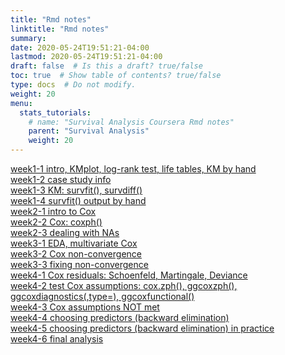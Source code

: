 ```yaml
---
title: "Rmd notes"
linktitle: "Rmd notes"
summary:
date: 2020-05-24T19:51:21-04:00
lastmod: 2020-05-24T19:51:21-04:00
draft: false  # Is this a draft? true/false
toc: true  # Show table of contents? true/false
type: docs  # Do not modify.
weight: 20
menu:
  stats_tutorials:
    # name: "Survival Analysis Coursera Rmd notes"
    parent: "Survival Analysis"
    weight: 20
---
```


<!--
1. replace dirdir with page dir (e.g. r_resources)
2. replace ww with weight, or leave blank to sort pages alphabetically

[](/rmarkdown_statics/stats_tutorials/survival_analysis_coursera/)<br>
-->



[week1-1 intro, KMplot, log-rank test, life tables, KM by hand](/rmarkdown_statics/stats_tutorials/survival_analysis_coursera/week1_1KMplot_logRankTest.html)<br>
[week1-2 case study info](/rmarkdown_statics/stats_tutorials/survival_analysis_coursera/week1_2case_study.html)<br>
[week1-3 KM: survfit(), survdiff()](/rmarkdown_statics/stats_tutorials/survival_analysis_coursera/week1_3plotKM_survdiff_logRankTest.html)<br>
[week1-4 survfit() output by hand](/rmarkdown_statics/stats_tutorials/survival_analysis_coursera/week1_4_survfit_output_by_hand.html)<br>
[week2-1 intro to Cox](/rmarkdown_statics/stats_tutorials/survival_analysis_coursera/week2_1intro_to_Cox_model.html)<br>
[week2-2 Cox: coxph()](/rmarkdown_statics/stats_tutorials/survival_analysis_coursera/week2_2runCoxModel_inR.html)<br>
[week2-3 dealing with NAs](/rmarkdown_statics/stats_tutorials/survival_analysis_coursera/week2_3missingvalues.html)<br>
[week3-1 EDA, multivariate Cox](/rmarkdown_statics/stats_tutorials/survival_analysis_coursera/week3_1EDA_multivariateCox.html)<br>
[week3-2 Cox non-convergence](/rmarkdown_statics/stats_tutorials/survival_analysis_coursera/week3_2coxModel_that_doesnt_converge.html)<br>
[week3-3 fixing non-convergence](/rmarkdown_statics/stats_tutorials/survival_analysis_coursera/week3_3fixing_non_convergence.html)<br>
[week4-1 Cox residuals: Schoenfeld, Martingale, Deviance](/rmarkdown_statics/stats_tutorials/survival_analysis_coursera/week4_1three_types_of_Cox_residuals.html)<br>
[week4-2 test Cox assumptions: cox.zph(), ggcoxzph(), ggcoxdiagnostics(,type=), ggcoxfunctional()](/rmarkdown_statics/stats_tutorials/survival_analysis_coursera/week4_2test_Coxmodel_assumptions.html)<br>
[week4-3 Cox assumptions NOT met](/rmarkdown_statics/stats_tutorials/survival_analysis_coursera/week4_3assumption_NOT_met.html)<br>
[week4-4 choosing predictors (backward elimination)](/rmarkdown_statics/stats_tutorials/survival_analysis_coursera/week4_4choosing_predictors.html)<br>
[week4-5 choosing predictors (backward elimination) in practice](/rmarkdown_statics/stats_tutorials/survival_analysis_coursera/week4_5practice_choosing_predictors.html)<br>
[week4-6 final analysis](/rmarkdown_statics/stats_tutorials/survival_analysis_coursera/week4_6practice_answers.html)<br>


